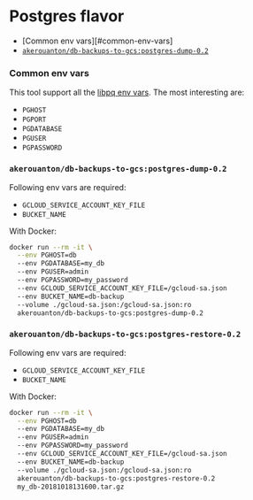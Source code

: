 # Postgres flavor

* [Common env vars][#common-env-vars]
* [`akerouanton/db-backups-to-gcs:postgres-dump-0.2`](#akerouanton-db-backups-to-gcs-postres-dump-02)

### Common env vars

This tool support all the [libpq env vars](https://www.postgresql.org/docs/9.1/static/libpq-envars.html).
The most interesting are:

* `PGHOST`
* `PGPORT`
* `PGDATABASE`
* `PGUSER`
* `PGPASSWORD`

### `akerouanton/db-backups-to-gcs:postgres-dump-0.2`

Following env vars are required:

* `GCLOUD_SERVICE_ACCOUNT_KEY_FILE`
* `BUCKET_NAME`

With Docker:

```bash
docker run --rm -it \
  --env PGHOST=db
  --env PGDATABASE=my_db
  --env PGUSER=admin
  --env PGPASSWORD=my_password
  --env GCLOUD_SERVICE_ACCOUNT_KEY_FILE=/gcloud-sa.json
  --env BUCKET_NAME=db-backup
  --volume ./gcloud-sa.json:/gcloud-sa.json:ro
  akerouanton/db-backups-to-gcs:postgres-dump-0.2
```

### `akerouanton/db-backups-to-gcs:postgres-restore-0.2`

Following env vars are required:

* `GCLOUD_SERVICE_ACCOUNT_KEY_FILE`
* `BUCKET_NAME`

With Docker:

```bash
docker run --rm -it \
  --env PGHOST=db
  --env PGDATABASE=my_db
  --env PGUSER=admin
  --env PGPASSWORD=my_password
  --env GCLOUD_SERVICE_ACCOUNT_KEY_FILE=/gcloud-sa.json
  --env BUCKET_NAME=db-backup
  --volume ./gcloud-sa.json:/gcloud-sa.json:ro
  akerouanton/db-backups-to-gcs:postgres-restore-0.2
  my_db-20181018131600.tar.gz
```
